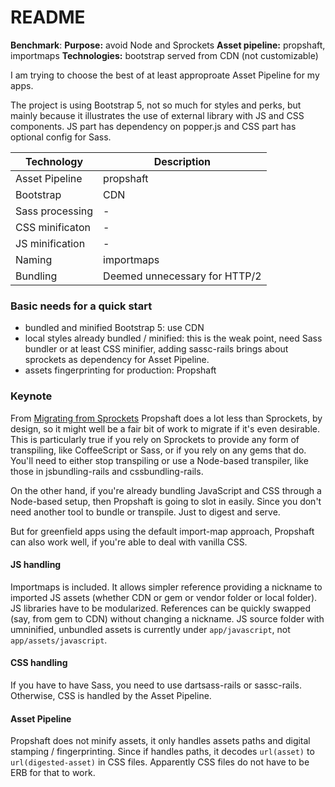 # README

**Benchmark**: 
**Purpose:** avoid Node and Sprockets
**Asset pipeline:** propshaft, importmaps
**Technologies:** bootstrap served from CDN (not customizable)

I am trying to choose the best of at least approproate Asset Pipeline for my apps.

The project is using Bootstrap 5, not so much for styles and perks, but mainly because it illustrates the use of external library with JS and CSS components. JS part has dependency on popper.js and CSS part has optional config for Sass.

| Technology      | Description                   |
| --------------- | ----------------------------- |
| Asset Pipeline  | propshaft                     |
| Bootstrap       | CDN                           |
| Sass processing | -                             |
| CSS minificaton | -                             |
| JS minification | -                             |
| Naming          | importmaps                    |
| Bundling        | Deemed unnecessary for HTTP/2 |

### Basic needs for a quick start

- bundled and minified Bootstrap 5: use CDN
- local styles already bundled / minified: this is the weak point, need Sass bundler or at least CSS minifier, adding sassc-rails brings about sprockets as dependency for Asset Pipeline.
- assets fingerprinting for production: Propshaft

### Keynote

From [Migrating from Sprockets](https://github.com/rails/propshaft)
Propshaft does a lot less than Sprockets, by design, so it might well be a fair bit of work to migrate if it's even desirable. This is particularly true if you rely on Sprockets to provide any form of transpiling, like CoffeeScript or Sass, or if you rely on any gems that do. You'll need to either stop transpiling or use a Node-based transpiler, like those in jsbundling-rails and cssbundling-rails.

On the other hand, if you're already bundling JavaScript and CSS through a Node-based setup, then Propshaft is going to slot in easily. Since you don't need another tool to bundle or transpile. Just to digest and serve.

But for greenfield apps using the default import-map approach, Propshaft can also work well, if you're able to deal with vanilla CSS.

#### JS handling

Importmaps is included. It allows simpler reference providing a nickname to imported JS assets (whether CDN or gem or vendor folder or local folder). JS libraries have to be modularized. References can be quickly swapped (say, from gem to CDN) without changing a nickname.
JS source folder with umninified, unbundled assets is currently under `app/javascript`, not `app/assets/javascript`.

#### CSS handling

If you have to have Sass, you need to use dartsass-rails or sassc-rails. Otherwise, CSS is handled by the Asset Pipeline.

#### Asset Pipeline

Propshaft does not minify assets, it only handles assets paths and digital stamping / fingerprinting. Since if handles paths, it decodes `url(asset)` to `url(digested-asset)` in CSS files. Apparently CSS files do not have to be ERB for that to work.
